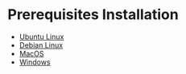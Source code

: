 # Prerequisites Installation

* [Ubuntu Linux](ubuntu.md)
* [Debian Linux](debian.md)
* [MacOS](macos.md)
* [Windows](windows.md)
